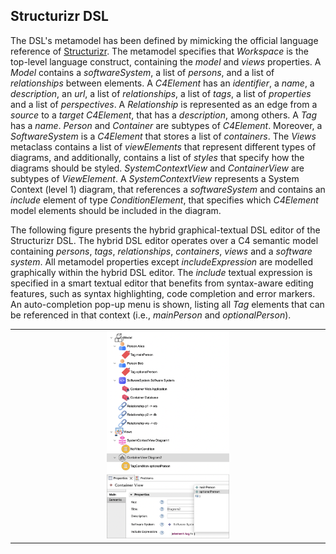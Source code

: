 ## Structurizr DSL

The DSL's metamodel has been defined by mimicking the official language reference of [Structurizr](https://docs.structurizr.com/dsl/language). The metamodel specifies that *Workspace* is the top-level language construct, containing the *model* and *views* properties. A *Model* contains a *softwareSystem*, a list of *persons*, and a list of *relationships* between elements. A *C4Element* has an *identifier*, a *name*, a *description*, an *url*, a list of *relationships*, a list of *tags*, a list of *properties* and a list of *perspectives*. A *Relationship* is represented as an edge from a *source* to a *target* *C4Element*, that has a *description*, among others. A *Tag* has a *name*. *Person* and *Container* are subtypes of *C4Element*. Moreover, a *SoftwareSystem* is a *C4Element* that stores a list of *containers*. The *Views* metaclass contains a list of *viewElements* that represent different types of diagrams, and additionally, contains a list of *styles* that specify how the diagrams should be styled. *SystemContextView* and *ContainerView* are subtypes of *ViewElement*. A *SystemContextView* represents a System Context (level 1) diagram, that references a *softwareSystem* and contains an *include* element of type *ConditionElement*, that specifies which *C4Element* model elements should be included in the diagram.

The following figure presents the hybrid graphical-textual DSL editor of the Structurizr DSL. The hybrid DSL editor operates over a C4 semantic model containing *persons*, *tags*, *relationships*, *containers*, *views* and a *software system*. All metamodel properties except *includeExpression* are modelled graphically within the hybrid DSL editor. The *include* textual expression is specified in a smart textual editor that benefits from syntax-aware editing features, such as syntax highlighting, code completion and error markers. An auto-completion pop-up menu is shown, listing all *Tag* elements that can be referenced in that context (i.e., *mainPerson* and *optionalPerson*).

<table>
  <tr>
    <td align="center">
      <img src="StructurizrDsl.png" width="40%" />
    </td>
  </tr>
</table>